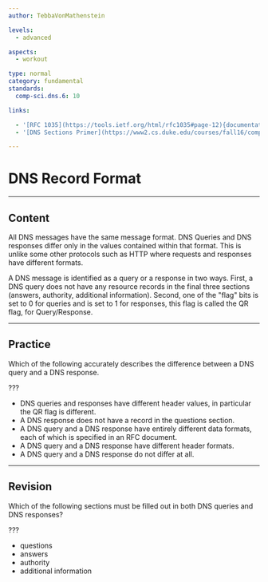 ```yaml
---
author: TebbaVonMathenstein

levels:
  - advanced

aspects:
  - workout

type: normal
category: fundamental
standards:
  comp-sci.dns.6: 10

links:

  - '[RFC 1035](https://tools.ietf.org/html/rfc1035#page-12){documentation}'
  - '[DNS Sections Primer](https://www2.cs.duke.edu/courses/fall16/compsci356/DNS/DNS-primer.pdf){article}'

---
```

# DNS Record Format
---
## Content

All DNS messages have the same message format. DNS Queries and DNS responses differ only in the values contained within that format. This is unlike some other protocols such as HTTP where requests and responses have different formats.

A DNS message is identified as a query or a response in two ways. First, a DNS query does not have any resource records in the final three sections (answers, authority, additional information). Second, one of the "flag" bits is set to 0 for queries and is set to 1 for responses, this flag is called the QR flag, for Query/Response.

---
## Practice

Which of the following accurately describes the difference between a DNS query and a DNS response.

???

* DNS queries and responses have different header values, in particular the QR flag is different.
* A DNS response does not have a record in the questions section.
* A DNS query and a DNS response have entirely different data formats, each of which is specified in an RFC document.
* A DNS query and a DNS response have different header formats.
* A DNS query and a DNS response do not differ at all.

---
## Revision

Which of the following sections must be filled out in both DNS queries and DNS responses?

???

* questions
* answers
* authority
* additional information
